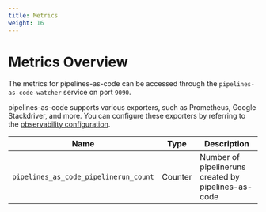 ```yaml
---
title: Metrics
weight: 16
---
```


# Metrics Overview

The metrics for pipelines-as-code can be accessed through the `pipelines-as-code-watcher` service on port `9090`.

pipelines-as-code supports various exporters, such as Prometheus, Google Stackdriver, and more.
You can configure these exporters by referring to the [observability configuration](../config/config-observability.yaml).

|  Name | Type    | Description                                         |
| ---------- |---------|-----------------------------------------------------|
| `pipelines_as_code_pipelinerun_count` | Counter | Number of pipelineruns created by pipelines-as-code |
